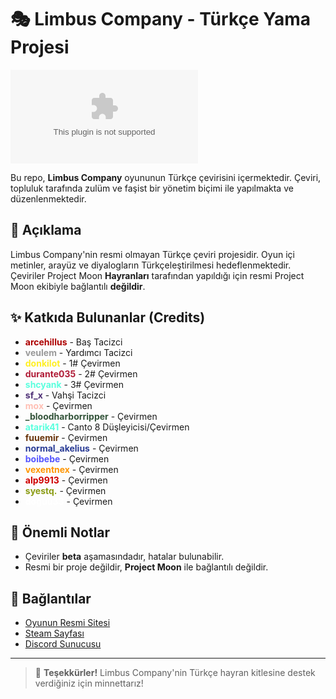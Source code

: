 # 🎭 Limbus Company - Türkçe Yama Projesi

![Limbus Company Logo](aziz_şuraya_logo_koy_amk.com) 

Bu repo, **Limbus Company** oyununun Türkçe çevirisini içermektedir. Çeviri, topluluk tarafında zulüm ve faşist bir yönetim biçimi ile yapılmakta ve düzenlenmektedir.

## 📜 Açıklama
Limbus Company'nin resmi olmayan Türkçe çeviri projesidir. Oyun içi metinler, arayüz ve diyalogların Türkçeleştirilmesi hedeflenmektedir. Çeviriler Project Moon **Hayranları** tarafından yapıldığı için resmi Project Moon ekibiyle bağlantılı **değildir**.

## ✨ Katkıda Bulunanlar (Credits)
- <span style="color:#ad0000">**arcehillus**</span> - Baş Tacizci
- <span style="color:#999999">**veulem**</span> - Yardımcı Tacizci
- <span style="color:#ffef23">**donkilot**</span> - 1# Çevirmen
- <span style="color:#b01c37">**durante035**</span> - 2# Çevirmen
- <span style="color:#5BFFDE">**shcyank**</span> - 3# Çevirmen
- <span style="color:#4e3076">**sf_x**</span> - Vahşi Tacizci
- <span style="color:#ffbfb4">**mox**</span> - Çevirmen
- <span style="color:#325339">**_bloodharborripper**</span> - Çevirmen
- <span style="color:#5BFFDE">**atarik41**</span> - Canto 8 Düşleyicisi/Çevirmen
- <span style="color:#69350b">**fuuemir**</span> - Çevirmen
- <span style="color:#293b95">**normal_akelius**</span> - Çevirmen
- <span style="color:#5555ff">**boibebe**</span> - Çevirmen
- <span style="color:#ff9500">**vexentnex**</span> - Çevirmen
- <span style="color:#cf0000">**alp9913**</span> - Çevirmen
- <span style="color:#8b9c15">**syestq.**</span> - Çevirmen
- <span style="color:#ffffff">**doguu33**</span> - Çevirmen



## 📌 Önemli Notlar
- Çeviriler **beta** aşamasındadır, hatalar bulunabilir.
- Resmi bir proje değildir, **Project Moon** ile bağlantılı değildir.

## 🔗 Bağlantılar
- [Oyunun Resmi Sitesi](https://limbuscompany.com)
- [Steam Sayfası](https://store.steampowered.com/app/1973530)
- [Discord Sunucusu](https://discord.gg/ayprojesiturkiye) 

---

> 🌟 **Teşekkürler!** Limbus Company'nin Türkçe hayran kitlesine destek verdiğiniz için minnettarız!
